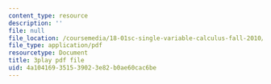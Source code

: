 ```yaml
---
content_type: resource
description: ''
file: null
file_location: /coursemedia/18-01sc-single-variable-calculus-fall-2010/4a104169351539023e82b0ae60cac6be_5q_3FDOkVRQ.pdf
file_type: application/pdf
resourcetype: Document
title: 3play pdf file
uid: 4a104169-3515-3902-3e82-b0ae60cac6be
---
```

